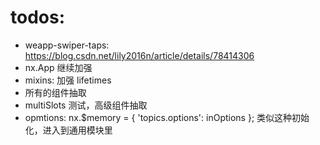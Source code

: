 # todos:
- weapp-swiper-taps: https://blog.csdn.net/lily2016n/article/details/78414306
- nx.App 继续加强
- mixins: 加强 lifetimes
- 所有的组件抽取
- multiSlots 测试，高级组件抽取
- opmtions: nx.$memory = { 'topics.options': inOptions }; 类似这种初始化，进入到通用模块里